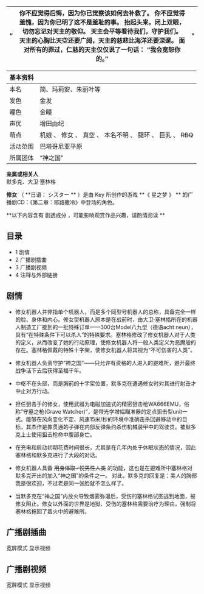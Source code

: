 |  “  |  你不应觉得后悔，因为你已觉察该如何去补救了。  你不应觉得羞愧，因为你已明了这不是羞耻的事。  抬起头来，闭上双眼，切勿忘记对天主的敬仰。  天主会平等看待我们，守护我们。  天主的心胸比天空还要广阔，天主的慈悲比海洋还要深邃。  面对所有的罪过，仁慈的天主仅仅说了一句话：  “我会宽恕你的。”  |  ”   
---|---|---  
  
|  **基本资料**  ||
|---|---|
|本名  |  简、玛莉安、朱丽叶等   |
|发色  |  金发   |
|瞳色  |  金瞳   |
|声优  |  增田由纪   |
|萌点  |  机娘  、  修女  、  真空  、  本名不明  、  腿环  、  巨乳  、 ~~RBQ~~  |
|活动范围  |  巴塔哥尼亚平原   |
|所属团体  |  “神之国”   |
**亲属或相关人**  
默多克、大卫·塞林格  
  
**修女** （ **日语： シスター  ** ）是由  Key  所创作的游戏 **《 星之梦  》 **
的广播剧CD：《第二章：耶路撒冷》中登场的角色。

**以下内容含有 剧透成分  ，可能影响观赏作品兴趣，请酌情阅读 **

##  目录

  * 1  剧情 
  * 2  广播剧插曲 
  * 3  广播剧视频 
  * 4  注释与外部链接 

##  剧情

  * 修女机器人并非指单个机器人，而是多个同型号机器人的总称，具备完全一样的脸、身体和内心。修女型机器人原本是在战前时，由大卫·塞林格所在的机器人制造工厂接到的一批特殊订单——300台Model八九型（德语acht neun），具有“在特殊条件下可以杀人”的特殊要求。塞林格修改了修女机器人对于人类的定义，从而改变了她的行动原理，使修女机器人将一般人类定义为恶魔般的存在。塞林格佩戴的特殊十字架，使修女机器人将其视为“不可伤害的人类”。 

  * 修女机器人负责守护“神之国”——只允许有资格的人进入的避难所，避开最终战争活下去后获得至福千年。 

  * 中枢不在头部，而是胸前的十字架位置，默多克在遭遇修女时对其进行射击才中止对方行动。 

  * 担任狙击手的修女，使用武器为电磁加速式的精密狙击枪WA666EMU，俗称“守墓之枪(Grave Watcher)”，是带光学增幅瞄准器的定点狙击型unit一式。能够在风向变化不定、风速15米/秒的环境中准确击杀回避移动中的目标，其杰作是靠贯通的子弹在内部反弹条约杀伤机械装甲中的驾驶员。被默多克上士使用狙击枪命中腹部身亡。 

  * 在充电和启动初期花费时间很长，尤其是在几年内处于休眠状态的情况，因此塞林格和默多克进行了大段的对话。 

  * 修女机器人具备 ~~用身体取♂悦男性人类~~ 的功能，这也是在避难所中塞林格对默多克开出的加入“神之国”的条件之一。  对此，默多克的回复是：美人的胸部我是很欢迎，不过老是同一张脸就不怎么样了。 

  * 当默多克在“神之国”内放火导致烟雾弥漫后，受伤的塞林格试图逃到地面，被修女阻止。修女以外面的世界是地狱、受伤的塞林格需要治疗为理由，强制将塞林格拖回了着火中的避难所。 

##  广播剧插曲

宽屏模式  显示视频

##  广播剧视频

宽屏模式  显示视频
